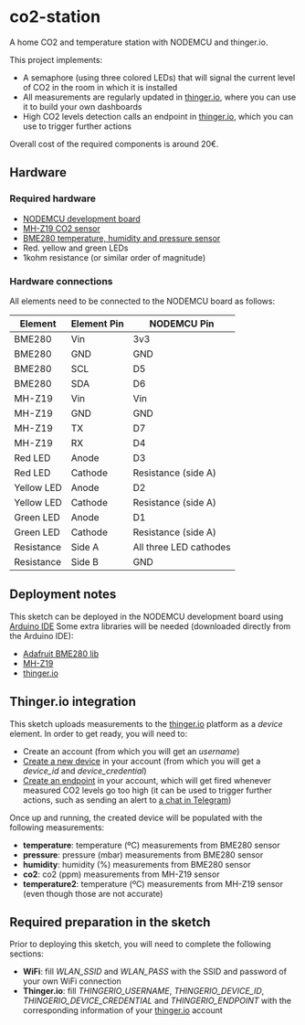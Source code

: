 # co2-station
A home CO2 and temperature station with NODEMCU and thinger.io.

This project implements:
- A semaphore (using three colored LEDs) that will signal the current level of CO2 in the room in which it is installed
- All measurements are regularly updated in [thinger.io](https://thinger.io/), where you can use it to build your own dashboards
- High CO2 levels detection calls an endpoint in [thinger.io](https://thinger.io/), which you can use to trigger further actions

Overall cost of the required components is around 20€.

## Hardware
### Required hardware
- [NODEMCU development board](https://www.nodemcu.com/index_en.html)
- [MH-Z19 CO2 sensor](https://www.winsen-sensor.com/d/files/PDF/Infrared%20Gas%20Sensor/NDIR%20CO2%20SENSOR/MH-Z19%20CO2%20Ver1.0.pdf)
- [BME280 temperature, humidity and pressure sensor](https://cdn-shop.adafruit.com/datasheets/BST-BME280_DS001-10.pdf)
- Red. yellow and green LEDs
- 1kohm resistance (or similar order of magnitude)

### Hardware connections
All elements need to be connected to the NODEMCU board as follows:

|Element|Element Pin|NODEMCU Pin|
--- | --- | ---
|BME280|Vin|3v3|
|BME280|GND|GND|
|BME280|SCL|D5|
|BME280|SDA|D6|
|MH-Z19|Vin|Vin|
|MH-Z19|GND|GND|
|MH-Z19|TX|D7|
|MH-Z19|RX|D4|
|Red LED|Anode|D3|
|Red LED|Cathode|Resistance (side A)|
|Yellow LED|Anode|D2|
|Yellow LED|Cathode|Resistance (side A)|
|Green LED|Anode|D1|
|Green LED|Cathode|Resistance (side A)|
|Resistance|Side A|All three LED cathodes|
|Resistance|Side B|GND|

## Deployment notes
This sketch can be deployed in the NODEMCU development board using [Arduino IDE](https://create.arduino.cc/projecthub/najad/using-arduino-ide-to-program-nodemcu-33e899)
Some extra libraries will be needed (downloaded directly from the Arduino IDE):
- [Adafruit BME280 lib](https://github.com/adafruit/Adafruit_BME280_Library)
- [MH-Z19](https://github.com/WifWaf/MH-Z19)
- [thinger.io](https://github.com/thinger-io/Arduino-Library)


## Thinger.io integration
This sketch uploads measurements to the [thinger.io](https://thinger.io/) platform as a *device* element. In order to get ready, you will need to:
- Create an account (from which you will get an *username*)
- [Create a new device](https://docs.thinger.io/features/devices-administration) in your account (from which you will get a *device_id* and *device_credential*)
- [Create an endpoint](https://docs.thinger.io/features/endpoints-1) in your account, which will get fired whenever measured CO2 levels go too high (it can be used to trigger further actions, such as sending an alert to [a chat in Telegram](https://docs.thinger.io/features/endpoints-1#telegram-bot-endpoint)) 

Once up and running, the created device will be populated with the following measurements:
- **temperature**: temperature (ºC) measurements from BME280 sensor
- **pressure**: pressure (mbar) measurements from BME280 sensor
- **humidity**: humidity (%) measurements from BME280 sensor
- **co2**: co2 (ppm) measurements from MH-Z19 sensor
- **temperature2**: temperature (ºC) measurements from MH-Z19 sensor (even though those are not accurate)

## Required preparation in the sketch
Prior to deploying this sketch, you will need to complete the following sections:
- **WiFi**: fill *WLAN_SSID* and *WLAN_PASS* with the SSID and password of your own WiFi connection
- **Thinger.io**: fill *THINGERIO_USERNAME*, *THINGERIO_DEVICE_ID*, *THINGERIO_DEVICE_CREDENTIAL* and *THINGERIO_ENDPOINT* with the corresponding information of your [thinger.io](https://thinger.io/) account
